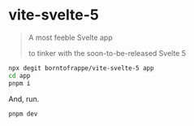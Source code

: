 # vite-svelte-5

> A most feeble Svelte app
>
> to tinker with the soon-to-be-released Svelte 5

```bash
npx degit borntofrappe/vite-svelte-5 app
cd app
pnpm i
```

And, run.

```bash
pnpm dev
```
